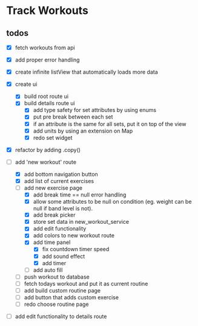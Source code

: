 # Track Workouts

## todos

- [x] fetch workouts from api
- [x] add proper error handling
- [x] create infinite listView that automatically loads more data
- [x] create ui
    - [x] build root route ui
    - [x] build details route ui
        - [x] add type safety for set attributes by using enums
        - [x] put pre break between each set
        - [x] if an attribute is the same for all sets, put it on top of the view
        - [x] add units by using an extension on Map
        - [x] redo set widget

- [x] refactor by adding .copy()

- [ ] add 'new workout' route
    - [x] add bottom navigation button
    - [x] add list of current exercises
    - [ ] add new exercise page
        - [x] add break time == null error handling
        - [x] allow some attributes to be null on condition (eg. weight can be null if band level is not).
        - [x] add break picker
        - [x] store set data in new_workout_service
        - [x] add edit functionality
        - [x] add colors to new workout route
        - [x] add time panel
            - [x] fix countdown timer speed
            - [x] add sound effect
            - [x] add timer
        - [ ] add auto fill
    - [ ] push workout to database
    - [ ] fetch todays workout and put it as current routine
    - [ ] add build custom routine page
    - [ ] add button that adds custom exercise
    - [ ] redo choose routine page

- [ ] add edit functionality to details route